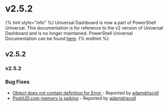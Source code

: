 # v2.5.2

{% hint style="info" %}
Universal Dashboard is now a part of PowerShell Universal. This documentation is for reference to the v2 version of Universal Dashboard and is no longer maintained. PowerShell Universal Documentation can be found [here](https://docs.ironmansoftware.com).
{% endhint %}

## v2.5.2

### v2.5.2

### Bug Fixes

* [Object does not contain definition for Error ](https://github.com/ironmansoftware/universal-dashboard/issues/935) - Reported by [adamdriscoll](https://github.com/adamdriscoll)
* [PoshUD.com memory is spiking](https://github.com/ironmansoftware/universal-dashboard/issues/934) - Reported by [adamdriscoll](https://github.com/adamdriscoll)

